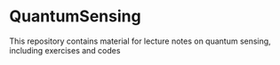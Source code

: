 # QuantumSensing
This repository contains material for lecture notes on quantum sensing, including exercises and codes
